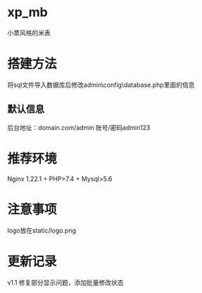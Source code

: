 # xp_mb
小票风格的米表
# 搭建方法
将sql文件导入数据库后修改admin\config\database.php里面的信息
## 默认信息
后台地址：domain.com/admin  账号/密码admin123
# 推荐环境
Nginx 1.22.1 + PHP>7.4 + Mysql>5.6

# 注意事项
logo放在static/logo.png

# 更新记录

v1.1
修复部分显示问题，添加批量修改状态
